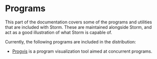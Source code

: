 Programs
========

This part of the documentation covers some of the programs and utilities that are included with
Storm. These are maintained alongside Storm, and act as a good illustration of what Storm is capable
of.

Currently, the following programs are included in the distribution:

- [Progvis](md://Programs/Progvis) is a program visualization tool aimed at concurrent programs.

